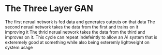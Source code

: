 # The Three Layer GAN
The first nerual network is fed data and generates outputs on that data
The second nerual network takes the data from the first and trains on it improving it
The thrid nerual network takes the data from the third and improves on it.
This cycle can repeat indefeintly to allow an AI system that is exteremely good at something while also being exteremly lightweight on system usage

